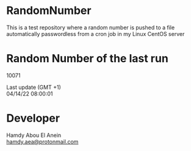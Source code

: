 # RandomNumber    
This is a test repository where a random number is pushed to a file automatically passwordless from a cron job in my Linux CentOS server    
# Random Number of the last run   
10071
      
Last update (GMT +1)    
04/14/22 08:00:01
# Developer    
Hamdy Abou El Anein   
hamdy.aea@protonmail.com
